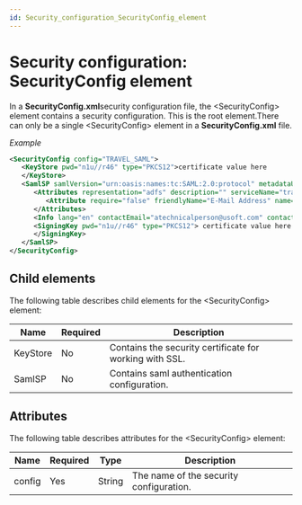 ```yaml
---
id: Security_configuration_SecurityConfig_element
---
```


# Security configuration: SecurityConfig element

In a **SecurityConfig.xml**security configuration file, the \<SecurityConfig> element contains a security configuration. This is the root element.There can only be a single \<SecurityConfig> element in a **SecurityConfig.xml** file.

*Example*

```xml
<SecurityConfig config="TRAVEL_SAML">
   <KeyStore pwd="n1u//r46" type="PKCS12">certificate value here
   </KeyStore>
   <SamlSP samlVersion="urn:oasis:names:tc:SAML:2.0:protocol" metadataURL="https://adfs.usoft.com/federationmetadata/2007-06/federationmetadata.xml" sessionName="pet_saml" spFriendlyName="PET91_saml" lifeTime="1800" landingPage="" nameQualifier="">
      <Attributes representation="adfs" description="" serviceName="travel_saml" nameIDFormats="EMAIL ">
         <Attribute require="false" friendlyName="E-Mail Address" name="http://schemas.xmlsoap.org/ws/2005/05/identity/claims/emailaddress" />
      </Attributes>
      <Info lang="en" contactEmail="atechnicalperson@usoft.com" contactName="Technical Person" contactType="technical" organisationURL="www.usoft.com" displayName="Usoft" organisationName="USoft" />
      <SigningKey pwd="n1u//r46" type="PKCS12"> certificate value here
      </SigningKey>
   </SamlSP>
</SecurityConfig>
```

## Child elements

The following table describes child elements for the \<SecurityConfig> element:

|**Name**|**Required**|**Description**|
|--------|--------|--------|
|KeyStore|No      |Contains the security certificate for working with SSL.|
|SamlSP  |No      |Contains saml authentication configuration.|



## Attributes

The following table describes attributes for the \<SecurityConfig> element:

|**Name**|**Required**|**Type**|**Description**|
|--------|--------|--------|--------|
|config  |Yes     |String  |The name of the security configuration.|